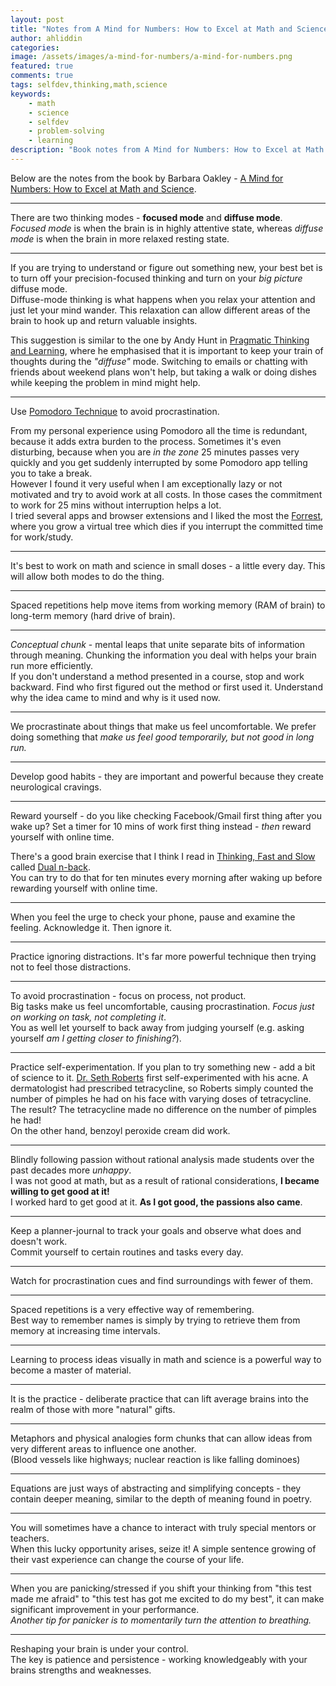 ```yaml
---
layout: post
title: "Notes from A Mind for Numbers: How to Excel at Math and Science"
author: ahliddin
categories:
image: /assets/images/a-mind-for-numbers/a-mind-for-numbers.png
featured: true
comments: true
tags: selfdev,thinking,math,science
keywords:
    - math
    - science
    - selfdev
    - problem-solving
    - learning
description: "Book notes from A Mind for Numbers: How to Excel at Math and Science"
---
```

Below are the notes from the book by Barbara Oakley - [A Mind for Numbers: How to Excel at Math and Science](https://barbaraoakley.com/books/a-mind-for-numbers/).  

***
There are two thinking modes - **focused mode** and **diffuse mode**.   
*Focused mode* is when the brain is in highly attentive state, whereas *diffuse mode* is when the brain in more relaxed resting state.
 
***
If you are trying to understand or figure out something new, your best bet is to turn off your precision-focused thinking and turn on your *big picture* diffuse mode.  
Diffuse-mode thinking is what happens when you relax your attention and just let your mind wander.
This relaxation can allow different areas of the brain to hook up and return valuable insights.  
 
<div class="note-comment">
This suggestion is similar to the one by Andy Hunt in <a href="https://programmer9.com/2020/12/20/booknotes-pragmatic-thinking-and-learning.html">Pragmatic Thinking and Learning</a>, 
where he emphasised that it is important to keep your train of thoughts during the <i>"diffuse"</i> mode.
Switching to emails or chatting with friends about weekend plans won't help, but taking a walk or doing dishes while keeping the problem in mind might help.
</div>

***
Use [Pomodoro Technique](https://en.wikipedia.org/wiki/Pomodoro_Technique) to avoid procrastination.
<div class="note-comment"> 
From my personal experience using Pomodoro all the time is redundant, because it adds extra burden to the process.  
Sometimes it's even disturbing, because when you are <i>in the zone</i> 25 minutes passes very quickly and you get suddenly interrupted by some Pomodoro app telling you to take a break.<br>  
However I found it very useful when I am exceptionally lazy or not motivated and try to avoid work at all costs. 
In those cases the commitment to work for 25 mins without interruption helps a lot.<br>
I tried several apps and browser extensions and I liked the most the <a href="https://www.forestapp.cc">Forrest</a>, 
where you grow a virtual tree which dies if you interrupt the committed time for work/study.
</div>
   
***
It's best to work on math and science in small doses - a little every day. This will allow both modes to do the thing. 

***
Spaced repetitions help move items from working memory (RAM of brain) to long-term memory (hard drive of brain).

***
*Conceptual chunk* - mental leaps that unite separate bits of information through meaning. Chunking the information you deal with helps your brain run more efficiently.  
If you don't understand a method presented in a course, stop and work backward.
Find who first figured out the method or first used it. Understand why the idea came to mind and why is it used now. 

***
We procrastinate about things that make us feel uncomfortable. We prefer doing something that *make us feel good temporarily, but not good in long run.*

***
Develop good habits - they are important and powerful because they create neurological cravings. 

***
Reward yourself - do you like checking Facebook/Gmail first thing after you wake up?
Set a timer for 10 mins of work first thing instead - *then* reward yourself with online time.

<div class="note-comment"> 
There's a good brain exercise that I think I read in <a href="https://www.goodreads.com/book/show/11468377-thinking-fast-and-slow">Thinking, Fast and Slow</a><br>
called <a href="https://en.wikipedia.org/wiki/N-back#Dual_n-back">Dual n-back</a>.<br>
You can try to do that for ten minutes every morning after waking up before rewarding yourself with online time.
</div>

***
When you feel the urge to check your phone, pause and examine the feeling. Acknowledge it. Then ignore it.

***
Practice ignoring distractions. It's far more powerful technique then trying not to feel those distractions. 

***
To avoid procrastination - focus on process, not product.  
Big tasks make us feel uncomfortable, causing procrastination. 
*Focus just on working on task, not completing it*.  
You as well let yourself to back away from judging yourself (e.g. asking yourself *am I getting closer to finishing?*).

***
Practice self-experimentation. If you plan to try something new - add a bit of science to it. 
[Dr. Seth Roberts](https://en.wikipedia.org/wiki/Seth_Roberts) first self-experimented with his acne. 
A dermatologist had prescribed tetracycline, so Roberts simply counted the number of pimples he had on his face with varying doses of
tetracycline. The result? The tetracycline made no difference on the number of pimples he had!  
On the other hand, benzoyl peroxide cream did work.
 
***
Blindly following passion without rational analysis made students over the past decades more *unhappy*.  
I was not good at math, but as a result of rational considerations, **I became willing to get good at it!**  
I worked hard to get good at it. **As I got good, the passions also came**.

***
Keep a planner-journal to track your goals and observe what does and doesn't work.   
Commit yourself to certain routines and tasks every day.

***
Watch for procrastination cues and find surroundings with fewer of them.

***
Spaced repetitions is a very effective way of remembering.  
Best way to remember names is simply by trying to retrieve them from memory at increasing time intervals.  

***
Learning to process ideas visually in math and science is a powerful way to become a master of material.

***
It is the practice - deliberate practice that can lift average brains into the realm of those with more "natural" gifts.  

***
Metaphors and physical analogies form chunks that can allow ideas from very different areas to influence one another.  
(Blood vessels like highways; nuclear reaction is like falling dominoes)

***
Equations are just ways of abstracting and simplifying concepts - they contain deeper meaning, similar to the depth of meaning found in poetry.

***
You will sometimes have a chance to interact with truly special mentors or teachers.  
When this lucky opportunity arises, seize it! A simple sentence growing of their vast experience can change the course of your life.  

***
When you are panicking/stressed if you shift your thinking from "this test made me afraid" to "this test has got me excited to do my best",
it can make significant improvement in your performance.  
*Another tip for panicker is to momentarily turn the attention to breathing.* 

***
Reshaping your brain is under your control.  
The key is patience and persistence - working knowledgeably with your brains strengths and weaknesses.
